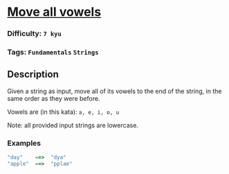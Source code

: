 # [Move all vowels](https://www.codewars.com/kata/56bf3287b5106eb10f000899)

### Difficulty: `7 kyu`

### Tags: `Fundamentals` `Strings`

## Description

Given a string as input, move all of its vowels to the end of the string, in the same order as they were before.

Vowels are (in this kata): `a, e, i, o, u`

Note: all provided input strings are lowercase.

### Examples

```js
"day"    ==>  "dya"
"apple"  ==>  "pplae"
```